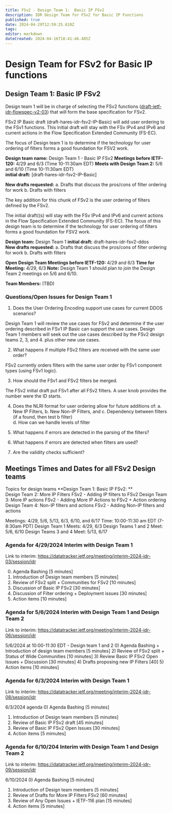 ```yaml
---
title: FSv2 - Design Team 1:  Basic IP FSv2
description: IDR Design Team for FSv2 for Basic IP Functions 
published: true
date: 2024-04-29T12:59:25.618Z
tags: 
editor: markdown
dateCreated: 2024-04-16T18:41:46.485Z
---
```


# Design Team for FSv2 for Basic IP functions  

## Design Team 1: Basic IP FSv2 
 
 Design team 1 will be in charge of selecting the FSv2 functions ([draft-ietf-idr-flowspec-v2-03](https://datatracker.ietf.org/doc/draft-ietf-idr-flowspec-v2/)) that will form the base specification for FSv2. 
 
 FSv2 IP Basic draft (draft-hares-idr-fsv2-IP-Basic) will add user ordering to the FSv1 functions. This initial draft will stay with the FSv IPv4 and IPv6 and current actions in the Flow Specification Extended Community (FS-EC).  
 
 The focus of Design team 1 is to determine if the technology for user ordering of filters forms a good foundation for FSV2 work. 

**Design team name:** Design Team 1 - Basic IP FSv2 
**Meetings before IETF-120:** 4/29 and 6/3 (Time 10-11:30am EDT) 
**Meets with Design Team 2:** 5/6 and 6/10 (Time 10-11:30am EDT)  
**initial draft:**  [draft-hares-idr-fsv2-IP-Basic]

**New drafts requested:** 
a. Drafts that discuss the pros/cons of filter ordering for work 
b. Drafts with filters 

The key addition for this chunk of FSv2 is the user ordering of filters defined by the FSv2. 

The initial draft((s) will stay with the FSv IPv4 and IPv6 and current actions in the Flow Specification Extended Community (FS-EC).  The focus of this design team is to determine if the technology for user ordering of filters forms a good foundation for FSV2 work. 

**Design team:** Design Team 1 
**initial draft:**  draft-hares-idr-fsv2-ddos  
**New drafts requested:** 
a. Drafts that discuss the pros/cons of filter ordering for work 
b. Drafts with filters 

**Open Design Team Meetings before IETF-120:** 4/29 and 6/3 
**Time for Meeting:** 4/29, 6/3 
**Note:** Design Team 1 should plan to join the Design Team 2 meetings on 5/6 and 6/10. 

**Team Members:** (TBD) 
 

### Questions/Open Issues for Design Team 1 
1. Does the User Ordering Encoding support use cases for current DDOS scenarios?

Design Team 1 will review the use cases for FSv2 and determine if the user ordering described in FSv1 IP Basic can support the use cases.  Design Team 1 members will seek out the use cases described by the FSv2 design teams 2, 3, and 4.   plus other new use cases.  
 
2. What happens if multiple FSv2 filters are received with the same user order?

FSv2 currently orders filters with the same user order by FSv1 component types (using FSv1 logic). 

3. How should the FSv1 and FSv2 filters be merged. 

The FSv2 initial draft put FSv1 after all FSv2 filters.  A user knob provides the number were the ID starts. 

4. Does the NLRI format for user ordering allow for future additions of: 
a. New IP Filters, 
b. New Non-IP Filters, and 
c. Dependency between filters (if a found, then test b filter)  
d. How can we handle levels of filter  

5. What happens if errors are detected in the parsing of the filters? 
6. What happens if errors are detected when filters are used? 
7. Are the validity checks sufficient? 


## Meetings Times and Dates for all FSv2 Design teams

Topics for design teams
**Design Team 1: Basic IP FSv2: **  
Design Team 2: More IP Filters FSv2 - Adding IP filters to FSv2
Design Team 3: More IP actions FSv2 - Adding More IP Actions to FSv2 + Action ordering 
Design Team 4: Non-IP filters and actions FSv2 - Adding Non-IP filters and actions 

Meetings: 4/29, 5/6, 5/13, 6/3, 6/10, and 6/17
Time: 10:00-11:30 am EDT (7-8:30am PDT)
Design Team 1 Meets: 4/29, 6/3
Design Teams 1 and 2 Meet: 5/6, 6/10
Design Teams 3 and 4 Meet: 5/13, 6/17
 
 
### Agenda for 4/29/2024 Interim with Design Team 1 
Link to interim: https://datatracker.ietf.org/meeting/interim-2024-idr-03/session/idr

0) Agenda Bashing  [5 minutes]
1) Introduction of Design team members [5 minutes]
2) Review of FSv2 split + Communities for FSv2  [10 minutes]
3) Discussion of Basic IP FSv2 [30 minutes]
4) Discussion of Filter ordering + Deployment issues [30 minutes]
5) Action items [10 minutes]

### Agenda for 5/6/2024 Interim with Design Team 1 and Design Team 2
Link to interim: https://datatracker.ietf.org/meeting/interim-2024-idr-06/session/idr

5/6/2024 at 10:00-11:30 EDT -  Design team 1 and 2
0) Agenda Bashing + Introduction of design team members [5 minutes]
2) Review of FSv2 split + Status of Wide Communities [10 minutes]
3) Review Basic IP FSv2 Open Issues + Discussion [30 minutes]
4) Drafts proposing new IP Filters [40]
5) Action items [10 minutes]

 ### Agenda for 6/3/2024 Interim with Design Team 1 
 Link to interim: https://datatracker.ietf.org/meeting/interim-2024-idr-08/session/idr
 
 6/3/2024 agenda
0) Agenda Bashing   [5 minutes]
1) Introduction of Design team members [5 minutes]
2) Review of Basic IP FSv2 draft [45 minutes]
3) Review of Basic IP FSv2 Open Issues [30 minutes]
4) Action items [5 mimutes]

### Agenda for 6/10/204 Interim with Design Team 1 and Design Team 2
Link to interim: https://datatracker.ietf.org/meeting/interim-2024-idr-09/session/idr
 
 6/10/2024
0) Agenda Bashing  [5 minutes]
1) Introduction of Design team members [5 minutes]
2) Review of Drafts for More IP Filters FSv2 [60 minutes]
3) Review of Any Open Issues  + IETF-116 plan [15 minutes]
4) Action items [5 minutes] 
 